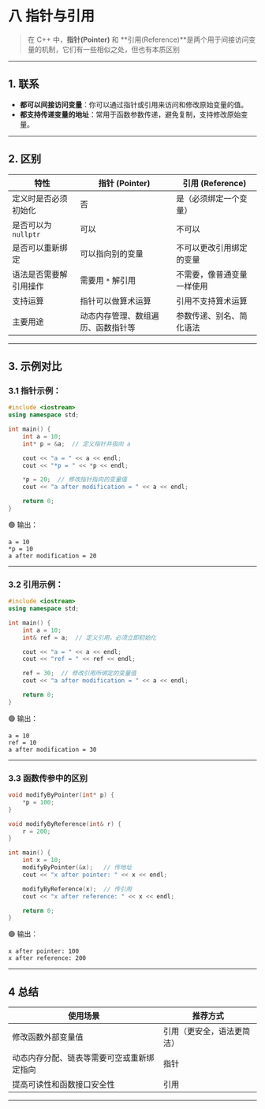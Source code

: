 # 八 指针与引用

>在 C++ 中，**指针(Pointer)** 和 **引用(Reference)**是两个用于间接访问变量的机制，它们有一些相似之处，但也有本质区别

---

## 1. 联系

- **都可以间接访问变量**：你可以通过指针或引用来访问和修改原始变量的值。
- **都支持传递变量的地址**：常用于函数参数传递，避免复制，支持修改原始变量。

---

## 2. 区别

| 特性              | 指针 (Pointer)      | 引用 (Reference) |
| --------------- | ----------------- | -------------- |
| 定义时是否必须初始化      | 否                 | 是（必须绑定一个变量）    |
| 是否可以为 `nullptr` | 可以                | 不可以            |
| 是否可以重新绑定        | 可以指向别的变量          | 不可以更改引用绑定的变量   |
| 语法是否需要解引用操作     | 需要用 `*` 解引用       | 不需要，像普通变量一样使用  |
| 支持运算            | 指针可以做算术运算         | 引用不支持算术运算      |
| 主要用途            | 动态内存管理、数组遍历、函数指针等 | 参数传递、别名、简化语法   |

---

## 3. 示例对比

### 3.1 指针示例：

```cpp
#include <iostream>
using namespace std;

int main() {
    int a = 10;
    int* p = &a;  // 定义指针并指向 a

    cout << "a = " << a << endl;
    cout << "*p = " << *p << endl;

    *p = 20;  // 修改指针指向的变量值
    cout << "a after modification = " << a << endl;

    return 0;
}
```

🟢 输出：

```
a = 10
*p = 10
a after modification = 20
```

---

### 3.2 引用示例：

```cpp
#include <iostream>
using namespace std;

int main() {
    int a = 10;
    int& ref = a;  // 定义引用，必须立即初始化

    cout << "a = " << a << endl;
    cout << "ref = " << ref << endl;

    ref = 30;  // 修改引用所绑定的变量值
    cout << "a after modification = " << a << endl;

    return 0;
}
```

🟢 输出：

```
a = 10
ref = 10
a after modification = 30
```

---

### 3.3 函数传参中的区别

```cpp
void modifyByPointer(int* p) {
    *p = 100;
}

void modifyByReference(int& r) {
    r = 200;
}

int main() {
    int x = 10;
    modifyByPointer(&x);   // 传地址
    cout << "x after pointer: " << x << endl;

    modifyByReference(x);  // 传引用
    cout << "x after reference: " << x << endl;

    return 0;
}
```

🟢 输出：

```
x after pointer: 100
x after reference: 200
```

---

## 4 总结

| 使用场景                  | 推荐方式          |
| --------------------- | ------------- |
| 修改函数外部变量值             | 引用（更安全，语法更简洁） |
| 动态内存分配、链表等需要可空或重新绑定指向 | 指针            |
| 提高可读性和函数接口安全性         | 引用            |

---
